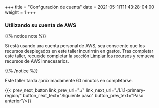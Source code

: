 +++
title = "Configuración de cuenta"
date =  2021-05-11T11:43:28-04:00
weight = 1
+++

### Utilizando su cuenta de AWS

{{% notice note %}}

Si está usando una cuenta personal de AWS, sea consciente que los recursos desplegados en este taller incurirrán en gastos. Tras completar este taller, recuerde completar la sección [Limpiar los recursos](../../cleanup/) y remueva recursos de AWS innecesarios.

{{% /notice %}}

Este taller tarda apróximadamente 60 minutos en completarse.

{{< prev_next_button link_prev_url="../" link_next_url="./1.1.1-primary-region/" button_next_text="Siguiente paso" button_prev_text="Paso anterior"/>}}
